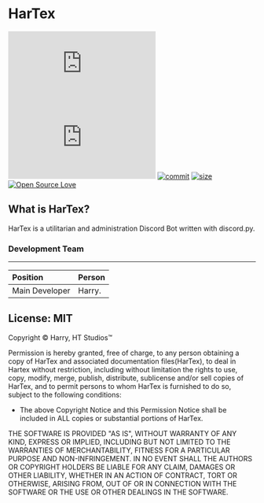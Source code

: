 # HarTex
[![python-version](https://img.shields.io/pypi/pyversions/discord.py?style=flat)](https://www.python.org/)
[![discord.py](https://img.shields.io/pypi/v/discord.py)](https://pypi.org/project/discord.py/)
[![commit](https://img.shields.io/github/last-commit/minexo79/dc_base_bot)](https://github.com/minexo79/dc_base_bot)
[![size](https://img.shields.io/github/repo-size/minexo79/DC_Easy?style=social)]()
[![Open Source Love](https://badges.frapsoft.com/os/v1/open-source.svg?v=103)](https://github.com/ellerbrock/open-source-badges/)

What is HarTex?
---

HarTex is a utilitarian and administration Discord Bot written with discord.py.

### Development Team
---
| Position | Person |
| :------- | :----- |
| Main Developer | Harry. |

License: MIT
---
Copyright © Harry, HT Studios™

Permission is hereby granted, free of charge, to any person obtaining a copy of HarTex and
associated documentation files(HarTex), to deal in Hartex without restriction, including
without limitation the rights to use, copy, modify, merge, publish, distribute, sublicense
and/or sell copies of HarTex, and to permit persons to whom HarTex is furnished to do so,
subject to the following conditions:

- The above Copyright Notice and this Permission Notice shall be included in ALL copies
or substantial portions of HarTex.

THE SOFTWARE IS PROVIDED "AS IS", WITHOUT WARRANTY OF ANY KIND, EXPRESS OR IMPLIED,
INCLUDING BUT NOT LIMITED TO THE WARRANTIES OF MERCHANTABILITY, FITNESS FOR A
PARTICULAR PURPOSE AND NON-INFRINGEMENT. IN NO EVENT SHALL THE AUTHORS OR COPYRIGHT
HOLDERS BE LIABLE FOR ANY CLAIM, DAMAGES OR OTHER LIABILITY, WHETHER IN AN ACTION
OF CONTRACT, TORT OR OTHERWISE, ARISING FROM, OUT OF OR IN CONNECTION WITH THE
SOFTWARE OR THE USE OR OTHER DEALINGS IN THE SOFTWARE.
